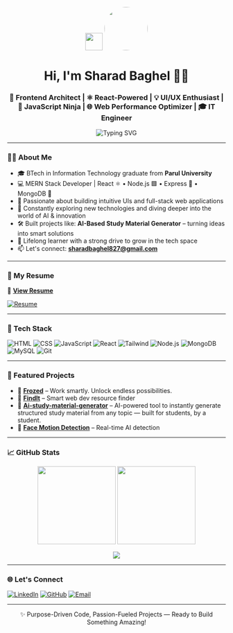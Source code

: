 

<!-- Animated Avatar -->
<p align="center">
  <img src="https://media.giphy.com/media/hvRJCLFzcasrR4ia7z/giphy.gif" width="40" />
 <img src="https://avatars.githubusercontent.com/u/102204747?v=4" width="100" style="border-radius: 50%;" />
</p>

<h1 align="center">Hi, I'm Sharad Baghel 👨‍💻</h1>
<h3 align="center">🔧 Frontend Architect | ⚛️ React-Powered | 💡 UI/UX Enthusiast | 🎯 JavaScript Ninja | 🌐 Web Performance Optimizer | 🎓 IT Engineer</h3>

<p align="center">
  <img src="https://readme-typing-svg.demolab.com?font=Fira+Code&pause=1000&center=true&vCenter=true&width=435&lines=React+Developer;Full+Stack+MERN+Learner;Web+Projects+Enthusiast;Smart+Work+Advocate" alt="Typing SVG" />
</p>

---

### 👨‍🎓 About Me

- 🎓 BTech in Information Technology graduate from **Parul University**  
- 💻 MERN Stack Developer | React ⚛️ • Node.js 🟩 • Express 🚂 • MongoDB 🍃  
- 🚀 Passionate about building intuitive UIs and full-stack web applications  
- 🤖 Constantly exploring new technologies and diving deeper into the world of AI & innovation  
- 🛠️ Built projects like: **AI-Based Study Material Generator** – turning ideas into smart solutions  
- 🌱 Lifelong learner with a strong drive to grow in the tech space  
- 📫 Let's connect: **sharadbaghel827@gmail.com**


---

### 💼 My Resume

📄 [**View Resume**](https://raw.githubusercontent.com/SharadBaghel/SharadBaghel/main/assets/SharadBaghel(CV).pdf)

[![Resume](https://img.shields.io/badge/Download-Resume-blue?style=for-the-badge&logo=adobeacrobatreader)](https://raw.githubusercontent.com/SharadBaghel/SharadBaghel/main/assets/SharadBaghel(CV).pdf)

---

### 🚀 Tech Stack

![HTML](https://img.shields.io/badge/HTML5-E34F26?style=for-the-badge&logo=html5&logoColor=white)
![CSS](https://img.shields.io/badge/CSS3-1572B6?style=for-the-badge&logo=css3)
![JavaScript](https://img.shields.io/badge/JavaScript-black?style=for-the-badge&logo=javascript)
![React](https://img.shields.io/badge/React-61DAFB?style=for-the-badge&logo=react)
![Tailwind](https://img.shields.io/badge/TailwindCSS-38B2AC?style=for-the-badge&logo=tailwindcss)
![Node.js](https://img.shields.io/badge/Node.js-339933?style=for-the-badge&logo=node.js)
![MongoDB](https://img.shields.io/badge/MongoDB-4EA94B?style=for-the-badge&logo=mongodb)
![MySQL](https://img.shields.io/badge/MySQL-00758F?style=for-the-badge&logo=mysql)
![Git](https://img.shields.io/badge/Git-F05032?style=for-the-badge&logo=git)

---

### 📌 Featured Projects

- 🔗 [**Frozed**](https://github.com/SharadBaghel/frozed) – Work smartly. Unlock endless possibilities.  
- 🔗 [**FindIt**](https://github.com/SharadBaghel/findit) – Smart web dev resource finder  
- 🔗 [**Ai-study-material-generator**](https://github.com/SharadBaghel/Ai-study-material-generator) – AI-powered tool to instantly generate structured study material from any topic — built for students, by a student.  
- 🔗 [**Face Motion Detection**](https://github.com/SharadBaghel/face-motion-detection) – Real-time AI detection

---

### 📈 GitHub Stats

<p align="center">
  <img src="https://github-readme-stats.vercel.app/api?username=SharadBaghel&show_icons=true&theme=react&count_private=true" height="180" />
  <img src="https://github-readme-streak-stats.herokuapp.com/?user=SharadBaghel&theme=react" height="180" />
</p>

<p align="center">
  <img src="https://github-readme-stats.vercel.app/api/top-langs/?username=SharadBaghel&layout=compact&theme=react" />
</p>

---

### 🌐 Let's Connect

[![LinkedIn](https://img.shields.io/badge/LinkedIn-0A66C2?style=for-the-badge&logo=linkedin&logoColor=white)](https://www.linkedin.com/in/sharadbaghel09/)
[![GitHub](https://img.shields.io/badge/GitHub-000?style=for-the-badge&logo=github&logoColor=white)](https://github.com/SharadBaghel)
[![Email](https://img.shields.io/badge/Email-red?style=for-the-badge&logo=gmail&logoColor=white)](mailto:sharadbaghel827@gmail.com)

---

<p align="center">✨ Purpose-Driven Code, Passion-Fueled Projects — Ready to Build Something Amazing!</p>

